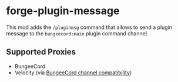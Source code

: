 # forge-plugin-message

This mod adds the `/pluginmsg` command that allows to send a plugin message to the `bungeecord:main` plugin command
channel.

## Supported Proxies

* BungeeCord
* Velocity (via [BungeeCord channel compatibility](https://docs.papermc.io/velocity/dev/plugin-messaging/#bungeecord-channel-compatibility))